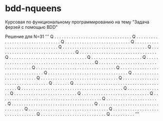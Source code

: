 # bdd-nqueens
Курсовая по функциональному программированию на тему "Задача ферзей с помощью BDD"

Решение для N=31
'''
Q . . . . . . . . . . . . . . . . . . . . . . . . . . . . . . 
. . Q . . . . . . . . . . . . . . . . . . . . . . . . . . . .
. . . . Q . . . . . . . . . . . . . . . . . . . . . . . . . .
. Q . . . . . . . . . . . . . . . . . . . . . . . . . . . . .
. . . Q . . . . . . . . . . . . . . . . . . . . . . . . . . .
. . . . . . . . Q . . . . . . . . . . . . . . . . . . . . . .
. . . . . . . . . . Q . . . . . . . . . . . . . . . . . . . .
. . . . . . . . . . . . Q . . . . . . . . . . . . . . . . . .
. . . . . . . . . . . . . . Q . . . . . . . . . . . . . . . .
. . . . . Q . . . . . . . . . . . . . . . . . . . . . . . . .
. . . . . . . . . . . . . . . . . Q . . . . . . . . . . . . . 
. . . . . . . . . . . . . . . . . . . . . . Q . . . . . . . .
. . . . . . . . . . . . . . . . . . . . . . . . . Q . . . . .
. . . . . . . . . . . . . . . . . . . . . . . . . . . Q . . .
. . . . . . . . . . . . . . . . . . . . . . . . . . . . . . Q
. . . . . . . . . . . . . . . . . . . . . . . . Q . . . . . .
. . . . . . . . . . . . . . . . . . . . . . . . . . Q . . . .
. . . . . . . . . . . . . . . . . . . . . . . . . . . . . Q .
. . . . . . Q . . . . . . . . . . . . . . . . . . . . . . . . 
. . . . . . . . . . . . . . . . Q . . . . . . . . . . . . . .
. . . . . . . . . . . . . . . . . . . . . . . . . . . . Q . .
. . . . . . . . . . . . . Q . . . . . . . . . . . . . . . . .
. . . . . . . . . Q . . . . . . . . . . . . . . . . . . . . .
. . . . . . . Q . . . . . . . . . . . . . . . . . . . . . . .
. . . . . . . . . . . . . . . . . . . Q . . . . . . . . . . .
. . . . . . . . . . . Q . . . . . . . . . . . . . . . . . . .
. . . . . . . . . . . . . . . Q . . . . . . . . . . . . . . . 
. . . . . . . . . . . . . . . . . . Q . . . . . . . . . . . .
. . . . . . . . . . . . . . . . . . . . . Q . . . . . . . . .
. . . . . . . . . . . . . . . . . . . . . . . Q . . . . . . .
. . . . . . . . . . . . . . . . . . . . Q . . . . . . . . . .
'''
